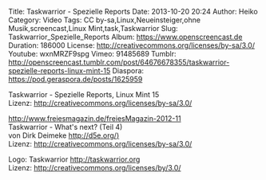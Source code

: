 Title: Taskwarrior - Spezielle Reports
Date: 2013-10-20 20:24
Author: Heiko
Category: Video
Tags: CC by-sa,Linux,Neueinsteiger,ohne Musik,screencast,Linux Mint,task,Taskwarrior
Slug: Taskwarrior_Spezielle_Reports
Album: https://www.openscreencast.de
Duration: 186000
License: http://creativecommons.org/licenses/by-sa/3.0/
Youtube: wxnMRZF9spg
Vimeo: 91485689
Tumblr: http://openscreencast.tumblr.com/post/64676678355/taskwarrior-spezielle-reports-linux-mint-15
Diaspora: https://pod.geraspora.de/posts/1625959

Taskwarrior - Spezielle Reports, Linux Mint 15  
Lizenz: <http://creativecommons.org/licenses/by-sa/3.0/>  
  
<http://www.freiesmagazin.de/freiesMagazin-2012-11>  
Taskwarrior - What's next? (Teil 4)  
von Dirk Deimeke [http://d5e.org/)](http://d5e.org/)  
Lizenz: <http://creativecommons.org/licenses/by-sa/3.0/>  
  
Logo: Taskwarrior <http://taskwarrior.org>  
Lizenz: <http://creativecommons.org/licenses/by/3.0/>

